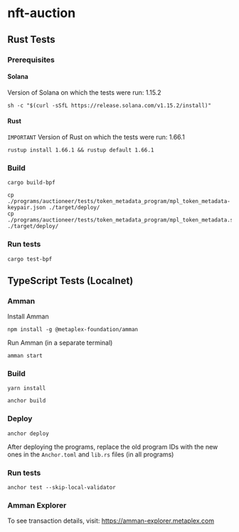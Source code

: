 # nft-auction

## Rust Tests
### Prerequisites
#### Solana
Version of Solana on which the tests were run: 1.15.2
```
sh -c "$(curl -sSfL https://release.solana.com/v1.15.2/install)"
```
#### Rust
`IMPORTANT` Version of Rust on which the tests were run: 1.66.1
```
rustup install 1.66.1 && rustup default 1.66.1
```
### Build
```
cargo build-bpf
```
```
cp ./programs/auctioneer/tests/token_metadata_program/mpl_token_metadata-keypair.json ./target/deploy/
cp ./programs/auctioneer/tests/token_metadata_program/mpl_token_metadata.so ./target/deploy/
```
### Run tests
```
cargo test-bpf
```

## TypeScript Tests (Localnet)
### Amman
Install Amman
```
npm install -g @metaplex-foundation/amman
```
Run Amman (in a separate terminal)
```
amman start
```
### Build
```
yarn install
```
```
anchor build
```
### Deploy
```
anchor deploy
```
After deploying the programs, replace the old program IDs with the new ones in the `Anchor.toml` and `lib.rs` files (in all programs)
### Run tests
```
anchor test --skip-local-validator
```
### Amman Explorer
To see transaction details, visit: https://amman-explorer.metaplex.com
